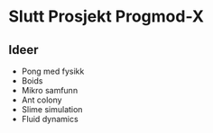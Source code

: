 # Slutt Prosjekt Progmod-X

## Ideer
- Pong med fysikk
- Boids
- Mikro samfunn
- Ant colony
- Slime simulation
- Fluid dynamics